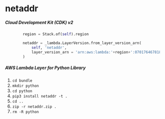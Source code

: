 # netaddr

##### Cloud Development Kit (CDK) v2

```python
        region = Stack.of(self).region

        netaddr = _lambda.LayerVersion.from_layer_version_arn(
            self, 'netaddr',
            layer_version_arn = 'arn:aws:lambda:'+region+':070176467818:layer:netaddr:5c'
        )
```

##### AWS Lambda Layer for Python Library

 1. ```cd bundle```
 2. ```mkdir python```
 3. ```cd python```
 4. ```pip3 install netaddr -t .```
 5. ```cd ..```
 6. ```zip -r netaddr.zip .```
 7. ```rm -R python```
